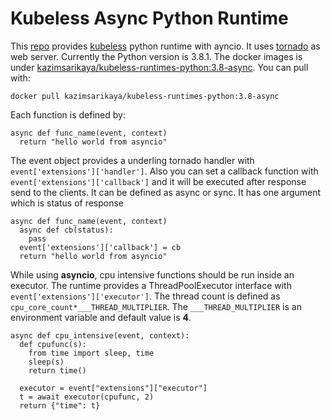 # Kubeless Async Python Runtime

This [repo] provides [kubeless] python runtime with ayncio. It uses [tornado] as web server. Currently the Python version is 3.8.1. The docker images is under [kazimsarikaya/kubeless-runtimes-python:3.8-async]. You can pull with:

```
docker pull kazimsarikaya/kubeless-runtimes-python:3.8-async
```

Each function is defined by:

```
async def func_name(event, context)
  return "hello world from asyncio"
```

The event object provides a underling tornado handler with ```event['extensions']['handler']```. Also you can set a callback function with ```event['extensions']['callback']``` and it will be executed after response send to the clients. It can be defined as async or sync. It has one argument which is status of response

```
async def func_name(event, context)
  async def cb(status):
    pass
  event['extensions']['callback'] = cb
  return "hello world from asyncio"
```

While using **asyncio**, cpu intensive functions should be run inside an executor. The runtime provides a ThreadPoolExecutor interface with ```event['extensions']['executor']```. The thread count is defined as ```cpu_core_count*___THREAD_MULTIPLIER```. The ```___THREAD_MULTIPLIER``` is an environment variable and default value is **4**.

```
async def cpu_intensive(event, context):
  def cpufunc(s):
    from time import sleep, time
    sleep(s)
    return time()

  executor = event["extensions"]["executor"]
  t = await executor(cpufunc, 2)
  return {"time": t}
```

[kubeless]: https://kubeless.io
[tornado]: https://www.tornadoweb.org
[kazimsarikaya/kubeless-runtimes-python:3.8-async]: https://hub.docker.com/r/kazimsarikaya/kubeless-runtimes-python
[repo]: https://github.com/kazimsarikaya/kubeless-runtimes-python
